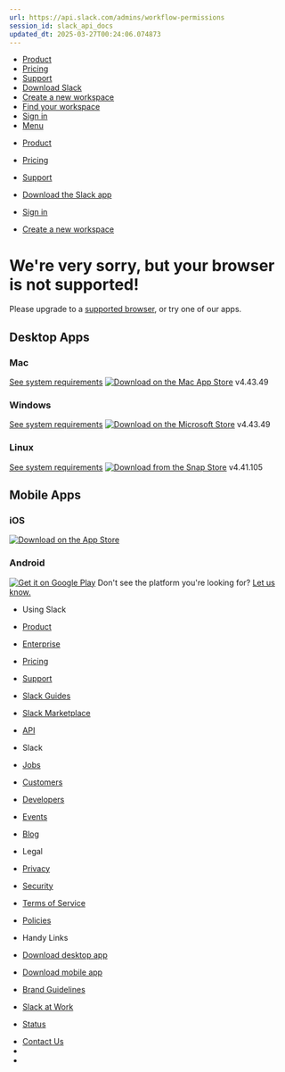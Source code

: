```yaml
---
url: https://api.slack.com/admins/workflow-permissions
session_id: slack_api_docs
updated_dt: 2025-03-27T00:24:06.074873
---
```

[](https://slack.com/)
  * [Product](https://slack.com/is)
  * [Pricing](https://slack.com/pricing?ui_step=55&ui_element=5)
  * [Support](https://get.slack.help/hc/en-us)
  * [Download Slack](https://api.slack.com/get)
  * [Create a new workspace](https://slack.com/create)
  * [Find your workspace](https://slack.com/get-started#/find)
  * [Sign in](https://slack.com/signin)
  * [Menu](https://api.slack.com/admins/workflow-permissions)


[](https://slack.com/)[](https://api.slack.com/admins/workflow-permissions)
  * [Product](https://slack.com/is)
  * [Pricing](https://slack.com/pricing?ui_step=55&ui_element=5)
  * [Support](https://get.slack.help/hc/en-us)
  * [Download the Slack app](https://api.slack.com/get)


  * [Sign in](https://slack.com/signin)
  * [Create a new workspace](https://slack.com/get-started#/create)


# We're very sorry, but your browser is not supported!
Please upgrade to a [supported browser](https://slack.com/help/articles/115002037526-Minimum-requirements-for-using-Slack#web-browsers), or try one of our apps.
## Desktop Apps
[](https://itunes.apple.com/app/slack/id803453959?ls=1&mt=12)
### Mac
[See system requirements](https://slack.com/help/articles/115002037526-Minimum-requirements-for-using-Slack#desktop-apps)
[![Download on the Mac App Store](https://a.slack-edge.com/80588/marketing/img/downloads/app_stores/ios_mac_app_store_badge.png)](https://itunes.apple.com/app/slack/id803453959?ls=1&mt=12 "Download on the Mac App Store")
v4.43.49
[](https://www.microsoft.com/en-us/store/p/slack/9wzdncrdk3wp)
### Windows
[See system requirements](https://slack.com/help/articles/115002037526-Minimum-requirements-for-using-Slack#desktop-apps)
[![Download on the Microsoft Store](https://a.slack-edge.com/80588/marketing/img/downloads/app_stores/windows_store_btn.png)](https://www.microsoft.com/en-us/store/p/slack/9wzdncrdk3wp "Download on the Microsoft Store")
v4.43.49
[](https://snapcraft.io/slack)
### Linux
[See system requirements](https://slack.com/help/articles/115002037526-Minimum-requirements-for-using-Slack#desktop-apps)
[![Download from the Snap Store](https://a.slack-edge.com/80588/marketing/img/downloads/app_stores/snap_store_btn.png)](https://snapcraft.io/slack "Download from the Snap Store")
v4.41.105
## Mobile Apps
[](https://itunes.apple.com/app/slack-app/id618783545?ls=1&mt=8)
### iOS
[![Download on the App Store](https://a.slack-edge.com/80588/marketing/img/downloads/app_stores/ios_app_store_btn.png)](https://itunes.apple.com/app/slack-app/id618783545?ls=1&mt=8 "Download on the App Store")
[](https://play.google.com/store/apps/details?id=com.Slack)
### Android
[![Get it on Google Play](https://a.slack-edge.com/80588/marketing/img/downloads/app_stores/google_play_store_btn.png)](https://play.google.com/store/apps/details?id=com.Slack "Get it on Google Play")
Don't see the platform you're looking for? [Let us know.](https://api.slack.com/help/contact)
  * Using Slack
  * [Product](https://api.slack.com/is)
  * [Enterprise](https://api.slack.com/enterprise)
  * [Pricing](https://api.slack.com/pricing?ui_step=28&ui_element=5)
  * [Support](https://get.slack.help/hc/en-us)
  * [Slack Guides](https://api.slack.com/guides)
  * [Slack Marketplace](https://api.slack.com/marketplace)
  * [API](https://api.slack.com/)


  * Slack 
  * [Jobs](https://api.slack.com/careers)
  * [Customers](https://api.slack.com/customers)
  * [Developers](https://api.slack.com/developers)
  * [Events](https://api.slack.com/events)
  * [Blog](https://slackhq.com/)


  * Legal
  * [Privacy](https://api.slack.com/privacy-policy)
  * [Security](https://api.slack.com/trust/security)
  * [Terms of Service](https://api.slack.com/terms-of-service)
  * [Policies](https://api.slack.com/legal)


  * Handy Links
  * [Download desktop app](https://api.slack.com/downloads)
  * [Download mobile app](https://api.slack.com/downloads)
  * [Brand Guidelines](https://api.slack.com/brand-guidelines)
  * [Slack at Work](https://slackatwork.com)
  * [Status](https://slack-status.com)


[](https://slack.com)
  * [Contact Us](https://api.slack.com/help/requests/new)
  * [](https://twitter.com/SlackHQ)
  * [](https://www.youtube.com/channel/UCY3YECgeBcLCzIrFLP4gblw)


